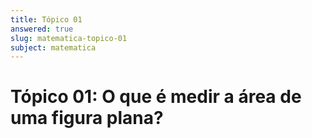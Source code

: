 ```yaml
---
title: Tópico 01
answered: true
slug: matematica-topico-01
subject: matematica
---
```


# Tópico 01: O que é medir a área de uma figura plana?
